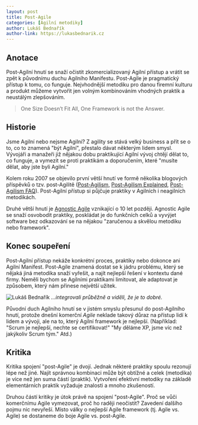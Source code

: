 ```yaml
---
layout: post
title: Post-Agile
categories: [Agilní metodiky]
author: Lukáš Bednařík
author-link: https://lukasbednarik.cz
---
```


## Anotace

Post-Agilní hnutí se snaží očistit zkomercializovaný Agilní přístup a vrátit
se zpět k původnímu duchu Agilního Manifestu. Post-Agile je pragmatický přístup k tomu,
co funguje. Nejvhodnější metodiku pro danou firemní kulturu a produkt
můžeme vytvořit jen volným kombinováním vhodných praktik a neustálým zlepšováním.

> One Size Doesn’t Fit All, One Framework is not the Answer.

## Historie

Jsme Agilní nebo nejsme Agilní? Z agility se stává velký business a přít se o to, co to znamená
"být Agilní", přestalo dávat některým lidem smysl. Vývojáři a manažeři
již nějakou dobu praktikující Agilní vývoj chtějí dělat to, co funguje, a vymezit se proti
praktikám a doporučením, které "musíte dělat, aby jste byli Agilní."

Kolem roku 2007 se objevilo první větší
hnutí ve formě několika blogových příspěvků o tzv. post-Agilitě
([Post-Agilism](https://www.skorks.com/2008/10/are-you-actually-a-post-agilist/),
[Post-Agilism Explained](http://www.codemanship.co.uk/parlezuml/blog/?postid=407),
[Post-Agilism FAQ](http://www.kohl.ca/2007/post-agilism-frequently-asked-questions/)).
Post-Agilní přístup si půjčuje praktiky v Agilních i neagilních metodikách.

Druhé větší hnutí je [Agnostic Agile](http://agnosticagile.org/) vznikající o 10 let později.
Agnostic Agile se snaží osvobodit praktiky, poskládat je do funkčních celků
a vyvýjet software bez odkazování se na nějakou "zaručenou a skvělou metodiku nebo framework".

## Konec soupeření

Post-Agilní přístup nekáže konkrétní proces, praktiky nebo dokonce ani Agilní Manifest.
Post-Agile znamená dostat se k jádru problému, který se nějaká jiná metodika snaží vyřešit,
a najít nejlepší řešení v kontextu dané firmy. Neměli bychom se Agilními praktikami
limitovat, ale adaptovat je způsobem, který nám přinese největší užitek.

![Lukáš Bednařík](/assets/integrovali-prubezne.jpg)
*...integrovali průběžně a viděli, že je to dobré.*

Původní duch Agilního hnutí se v jistém smyslu přesunul do post-Agilního hnutí, protože
dnešní komerční *Agile* neklade takový důraz na přístup lidí k lidem a vývoji, ale na to,
který Agilní framework je nejlepší. (Například: "Scrum je nejlepší, nechte se certifikovat!"
"My děláme XP, jsme víc než jakýkoliv Scrum tým." Atd.)

## Kritika

Kritika spojení "post-Agile" je dvojí. Jednak některé praktiky spoulu rezonují
lépe než jiné. Najít správnou kombinaci může být obtížné a celek (metodika) je více
než jen suma částí (praktik). Vytvoření efektivní metodiky na základě elementárních
praktik vyžaduje znalosti a mnoho zkušeností.

Druhou částí kritiky je útok právě na spojení "post-Agile". Proč se vůči komerčnímu
Agile vymezovat, proč ho raději neočistit? Zavedení dalšího pojmu nic nevyřeší.
Místo války o nejlepší Agile framework (tj. Agile vs. Agile)
se dostaneme do boje Agile vs. post-Agile.
